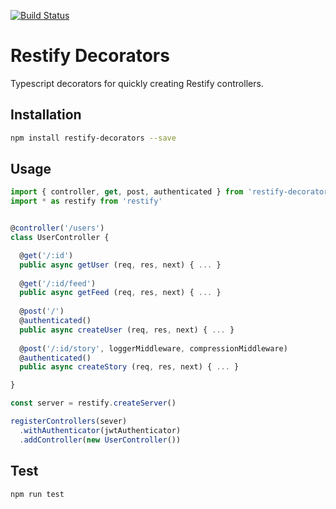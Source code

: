 [![Build Status](https://travis-ci.org/hudclark/restify-decorators.svg?branch=master)](https://travis-ci.org/hudclark/restify-decorators)
# Restify Decorators
Typescript decorators for quickly creating Restify controllers.

## Installation
```sh
npm install restify-decorators --save
```

## Usage
```javascript
import { controller, get, post, authenticated } from 'restify-decorators'
import * as restify from 'restify'


@controller('/users')
class UserController {

  @get('/:id')
  public async getUser (req, res, next) { ... }
    
  @get('/:id/feed')
  public async getFeed (req, res, next) { ... }
  
  @post('/')
  @authenticated()
  public async createUser (req, res, next) { ... }
  
  @post('/:id/story', loggerMiddleware, compressionMiddleware)
  @authenticated()
  public async createStory (req, res, next) { ... }

}

const server = restify.createServer()

registerControllers(sever)
  .withAuthenticator(jwtAuthenticator)
  .addController(new UserController())

```

## Test
```sh
npm run test
```
